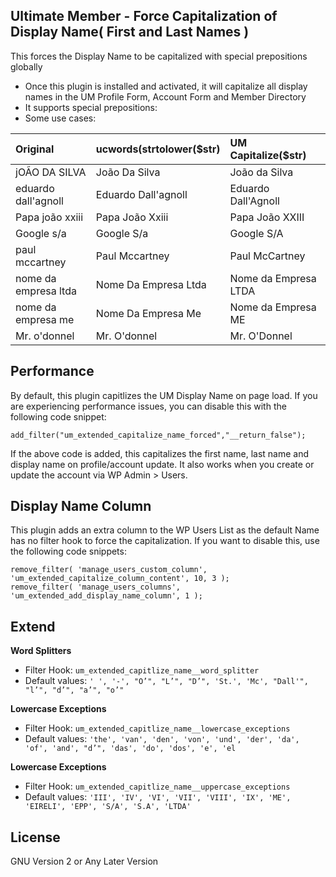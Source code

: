 ## Ultimate Member - Force Capitalization of Display Name( First and Last Names )

This forces the Display Name to be capitalized with special prepositions globally

-  Once this plugin is installed and activated, it will capitalize all display names in the UM Profile Form, Account Form and Member Directory
-  It supports special prepositions:
-  Some use cases:

| Original             | ucwords(strtolower(\$str) | UM Capitalize(\$str) |
| :------------------- | :------------------------ | :------------------- |
| jOÃO DA SILVA        | João Da Silva             | João da Silva        |
| eduardo dall'agnoll  | Eduardo Dall'agnoll       | Eduardo Dall'Agnoll  |
| Papa joão xxiii      | Papa João Xxiii           | Papa João XXIII      |
| Google s/a           | Google S/a                | Google S/A           |
| paul mccartney       | Paul Mccartney            | Paul McCartney       |
| nome da empresa ltda | Nome Da Empresa Ltda      | Nome da Empresa LTDA |
| nome da empresa me   | Nome Da Empresa Me        | Nome da Empresa ME   |
| Mr. o'donnel         | Mr. O'donnel              | Mr. O'Donnel         |

## Performance

By default, this plugin capitlizes the UM Display Name on page load. If you are experiencing performance issues, you can disable this with the following code snippet:

```
add_filter("um_extended_capitalize_name_forced","__return_false");
```

If the above code is added, this capitalizes the first name, last name and display name on profile/account update. It also works when you create or update the account via WP Admin > Users.

## Display Name Column

This plugin adds an extra column to the WP Users List as the default Name has no filter hook to force the capitalization. If you want to disable this, use the following code snippets:

```
remove_filter( 'manage_users_custom_column', 'um_extended_capitalize_column_content', 10, 3 );
remove_filter( 'manage_users_columns', 'um_extended_add_display_name_column', 1 );
```

## Extend

**Word Splitters**

-  Filter Hook: `um_extended_capitlize_name__word_splitter`
-  Default values: `' ', '-', "O’", "L’", "D’", 'St.', 'Mc', "Dall'", "l’", "d’", "a’", "o’"`

**Lowercase Exceptions**

-  Filter Hook: `um_extended_capitlize_name__lowercase_exceptions`
-  Default values: `'the', 'van', 'den', 'von', 'und', 'der', 'da', 'of', 'and', "d’", 'das', 'do', 'dos', 'e', 'el`

**Lowercase Exceptions**

-  Filter Hook: `um_extended_capitlize_name__uppercase_exceptions`
-  Default values: `'III', 'IV', 'VI', 'VII', 'VIII', 'IX', 'ME', 'EIRELI', 'EPP', 'S/A', 'S.A', 'LTDA'`

## License

GNU Version 2 or Any Later Version

